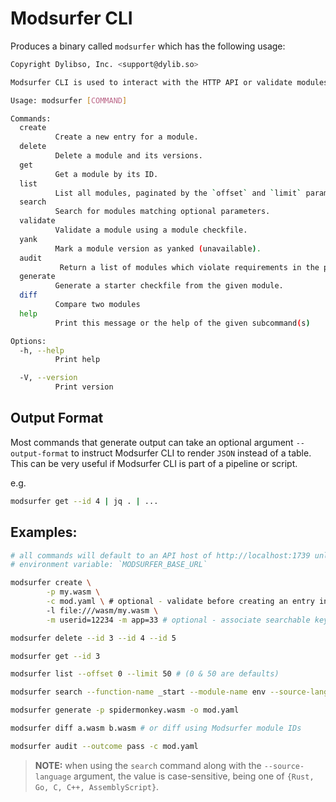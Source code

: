 # Modsurfer CLI

Produces a binary called `modsurfer` which has the following usage:

```sh
Copyright Dylibso, Inc. <support@dylib.so>

Modsurfer CLI is used to interact with the HTTP API or validate modules offline.

Usage: modsurfer [COMMAND]

Commands:
  create
          Create a new entry for a module.
  delete
          Delete a module and its versions.
  get
          Get a module by its ID.
  list
          List all modules, paginated by the `offset` and `limit` parameters or their defaults.
  search
          Search for modules matching optional parameters.
  validate
          Validate a module using a module checkfile.
  yank
          Mark a module version as yanked (unavailable).
  audit
           Return a list of modules which violate requirements in the provided checkfile.
  generate
          Generate a starter checkfile from the given module.
  diff
          Compare two modules
  help
          Print this message or the help of the given subcommand(s)

Options:
  -h, --help
          Print help

  -V, --version
          Print version
```

## Output Format

Most commands that generate output can take an optional argument `--output-format` to instruct Modsurfer CLI to render `JSON` instead of a table. This can be very useful if Modsurfer CLI is part of a pipeline or script. 

e.g.

```sh
modsurfer get --id 4 | jq . | ...
```

## Examples:

```sh
# all commands will default to an API host of http://localhost:1739 unless otherwise set via 
# environment variable: `MODSURFER_BASE_URL`

modsurfer create \
        -p my.wasm \
        -c mod.yaml \ # optional - validate before creating an entry in Modsurfer
        -l file:///wasm/my.wasm \
        -m userid=12234 -m app=33 # optional - associate searchable key-value metadata with a module

modsurfer delete --id 3 --id 4 --id 5

modsurfer get --id 3

modsurfer list --offset 0 --limit 50 # (0 & 50 are defaults)

modsurfer search --function-name _start --module-name env --source-language Rust --text "Help me"

modsurfer generate -p spidermonkey.wasm -o mod.yaml

modsurfer diff a.wasm b.wasm # or diff using Modsurfer module IDs

modsurfer audit --outcome pass -c mod.yaml
```

> **NOTE:** when using the `search` command along with the `--source-language` argument, the value is case-sensitive, being one of `{Rust, Go, C, C++, AssemblyScript}`.